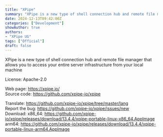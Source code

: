 ```yaml
---
title: "XPipe"
summary: "XPipe is a new type of shell connection hub and remote file manager that allows you to access your entire server infrastructure from your local machine"
date: 2024-12-13T09:42:00Z
categories: ["Development"]
showAuthor: true
authors:
- "XPipe UG"
tags: ["Official"]
draft: false
---
```


XPipe is a new type of shell connection hub and remote file manager that allows you to access your entire server infrastructure from your local machine

License: Apache-2.0

Web page: <https://xpipe.io/>  
Source code: <https://github.com/xpipe-io/xpipe>

Translate: <https://github.com/xpipe-io/xpipe/tree/master/lang>  
Report the bug: <https://github.com/xpipe-io/xpipe/issues/new>  
Download:   x86_64: <https://github.com/xpipe-io/xpipe/releases/download/13.4.4/xpipe-portable-linux-x86_64.AppImage>  
            arm64: <https://github.com/xpipe-io/xpipe/releases/download/13.4.4/xpipe-portable-linux-arm64.AppImage>
